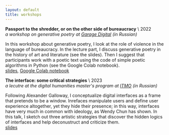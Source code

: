 ```yaml
---
layout: default
title: workshops
---
```


**Passport to the shredder, or on the other side of bureaucracy** \ 
2022\
_a workshop on generative poetry at [Garage Digital](https://garage.digital/en/a-workshop-on-generative-poetry-by-ivan-netkachev) (in Russian)_

In this workshop about generative poetry, I look at the role of violence in the language of bureaucracy. In the lecture part, I discuss generative poetry in the history of art and literature (see the slides). Then I suggest that participants work with a poetic text using the code of simple poetic algorithms in Python (see the Google Colab notebook).\
[slides](https://drive.google.com/file/d/17dywHc1PnZFspQAoFWVfzYTkP-YtSqAu/view?usp=sharing), [Google Colab notebook](https://colab.research.google.com/drive/1ZY-A4DLhsKlwxS1MO8cBKYG8tgU-5GGP?usp=sharing)

**The interface: some critical strategies** \ 
2023\
_a lecutre at the digital humanities master's program at [ITMO](https://en.itmo.ru/) (in Russian)_

Following Alexander Galloway, I conceptualize digital interfaces as a frame that pretends to be a window. Inrefaces manipulate users and define user experience altogether, yet they hide their presence; in this way, interfaces have very much in common with ideology, as Wendy Chun has shown. In this talk, I sketch out three artistic strategies that discover the hidden logics of interfaces and help deconustruct and criticize them.\
[slides](https://drive.google.com/file/d/1CF1sEkW7kZbLoKl1wuOADkX-q-mft-KT/view?usp=sharing)